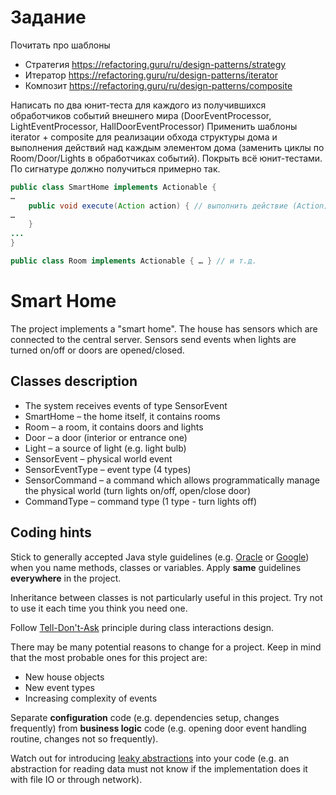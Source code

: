 # Задание
Почитать про шаблоны
- Стратегия https://refactoring.guru/ru/design-patterns/strategy 
- Итератор https://refactoring.guru/ru/design-patterns/iterator
- Композит https://refactoring.guru/ru/design-patterns/composite

Написать по два юнит-теста для каждого из получившихся обработчиков событий внешнего мира (DoorEventProcessor, LightEventProcessor, HallDoorEventProcessor)
Применить шаблоны iterator + composite для реализации обхода структуры дома и выполнения действий над каждым элементом дома (заменить циклы по Room/Door/Lights в обработчиках событий). Покрыть всё юнит-тестами.
По сигнатуре должно получиться примерно так.
```java
public class SmartHome implements Actionable {
…
	public void execute(Action action) { // выполнить действие (Action) над каждым элементом дома
…
	}
...
}

public class Room implements Actionable { … } // и т.д.
```



# Smart Home

The project implements a "smart home". The house has sensors which are connected to the central server. Sensors send 
events when lights are turned on/off or doors are opened/closed.

## Classes description

- The system receives events of type SensorEvent
- SmartHome – the home itself, it contains rooms
- Room – a room, it contains doors and lights
- Door – a door (interior or entrance one)
- Light – a source of light (e.g. light bulb)
- SensorEvent – physical world event
- SensorEventType – event type (4 types)
- SensorCommand – a command which allows programmatically manage the physical world
(turn lights on/off, open/close door)
- CommandType – command type (1 type - turn lights off)

## Coding hints

Stick to generally accepted Java style guidelines (e.g. [Oracle](https://www.oracle.com/technetwork/java/codeconventions-135099.html)
or [Google](https://google.github.io/styleguide/javaguide.html)) when you name methods, classes or variables. Apply 
__same__ guidelines __everywhere__ in the project.

Inheritance between classes is not particularly useful in this project. Try not to use it each time you think you need 
one.

Follow [Tell-Don't-Ask](https://martinfowler.com/bliki/TellDontAsk.html) principle during class interactions design.

There may be many potential reasons to change for a project. Keep in mind that the most probable ones for this project are:

- New house objects
- New event types
- Increasing complexity of events

Separate __configuration__ code (e.g. dependencies setup, changes frequently) from __business logic__ code (e.g. opening 
door event handling routine, changes not so frequently).

Watch out for introducing [leaky abstractions](https://en.wikipedia.org/wiki/Leaky_abstraction) into your code (e.g. 
an abstraction for reading data must not know if the implementation does it with file IO or through network).
